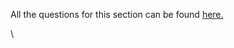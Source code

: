 All the questions for this section can be found [here.](https://pgexercises.com/questions/recursive/)

\
